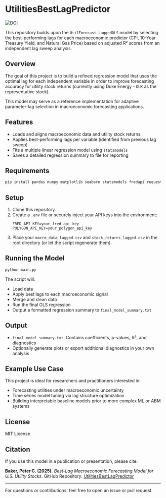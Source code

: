 # UtilitiesBestLagPredictor
[![DOI](https://zenodo.org/badge/985894123.svg)](https://doi.org/10.5281/zenodo.15460074)

This repository builds upon the `UtilForecast_LaggedOLS` model by selecting the best-performing lags for each macroeconomic predictor (CPI, 10-Year Treasury Yield, and Natural Gas Price) based on adjusted R² scores from an independent lag sweep analysis.


## Overview

The goal of this project is to build a refined regression model that uses the optimal lag for each independent variable in order to improve forecasting accuracy for utility stock returns (currently using Duke Energy - `DUK` as the representative stock).

This model may serve as a reference implementation for adaptive parameter-lag selection in macroeconomic forecasting applications.

## Features

- Loads and aligns macroeconomic data and utility stock returns
- Applies best-performing lags per variable (identified from previous lag sweep)
- Fits a multiple linear regression model using `statsmodels`
- Saves a detailed regression summary to file for reporting

## Requirements

```bash
pip install pandas numpy matplotlib seaborn statsmodels fredapi requests
```

## Setup

1. Clone this repository.
2. Create a `.env` file or securely inject your API keys into the environment:
   ```env
   FRED_API_KEY=your_fred_api_key
   POLYGON_API_KEY=your_polygon_api_key
   ```
3. Place your `macro_data_lagged.csv` and `stock_returns_lagged.csv` in the root directory (or let the script regenerate them).

## Running the Model

```bash
python main.py
```

The script will:
- Load data
- Apply best lags to each macroeconomic signal
- Merge and clean data
- Run the final OLS regression
- Output a formatted regression summary to `final_model_summary.txt`

## Output

- `final_model_summary.txt`: Contains coefficients, p-values, R², and diagnostics
- Optionally generate plots or export additional diagnostics in your own analysis

## Example Use Case

This project is ideal for researchers and practitioners interested in:
- Forecasting utilities under macroeconomic uncertainty
- Time series model tuning via lag structure optimization
- Building interpretable baseline models prior to more complex ML or ABM systems

## License

MIT License

## Citation

If you use this model in a publication or presentation, please cite:

**Baker, Peter C. (2025).** *Best-Lag Macroeconomic Forecasting Model for U.S. Utility Stocks*. GitHub Repository: [UtilitiesBestLagPredictor](https://github.com/pcbaker4669/UtilitiesBestLagPredictor)

---

For questions or contributions, feel free to open an issue or pull request.